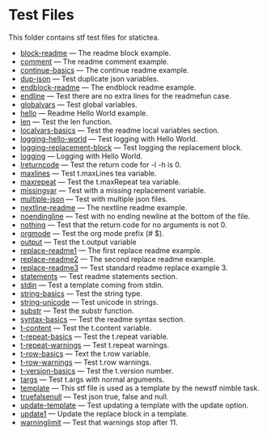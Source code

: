 # Test Files

This folder contains stf test files for statictea.

* [block-readme](../testfiles/block-readme.stf.md) &mdash; The readme block example.
* [comment](../testfiles/comment.stf.md) &mdash; The readme comment example.
* [continue-basics](../testfiles/continue-basics.stf.md) &mdash; The continue readme example.
* [dup-json](../testfiles/dup-json.stf.md) &mdash; Test duplicate json variables.
* [endblock-readme](../testfiles/endblock-readme.stf.md) &mdash; The endblock readme example.
* [endline](../testfiles/endline.stf.md) &mdash; Test there are no extra lines for the readmefun case.
* [globalvars](../testfiles/globalvars.stf.md) &mdash; Test global variables.
* [hello](../testfiles/hello.stf.md) &mdash; Readme Hello World example.
* [len](../testfiles/len.stf.md) &mdash; Test the len function.
* [localvars-basics](../testfiles/localvars-basics.stf.md) &mdash; Test the readme local variables section.
* [logging-hello-world](../testfiles/logging-hello-world.stf.md) &mdash; Test logging with Hello World.
* [logging-replacement-block](../testfiles/logging-replacement-block.stf.md) &mdash; Test logging the replacement block.
* [logging](../testfiles/logging.stf.md) &mdash; Logging with Hello World.
* [lreturncode](../testfiles/lreturncode.stf.md) &mdash; Test the return code for -l -h is 0.
* [maxlines](../testfiles/maxlines.stf.md) &mdash; Test t.maxLines tea variable.
* [maxrepeat](../testfiles/maxrepeat.stf.md) &mdash; Test the t.maxRepeat tea variable.
* [missingvar](../testfiles/missingvar.stf.md) &mdash; Test with a missing replacement variable.
* [multiple-json](../testfiles/multiple-json.stf.md) &mdash; Test with multiple json files.
* [nextline-readme](../testfiles/nextline-readme.stf.md) &mdash; The nextline readme example.
* [noendingline](../testfiles/noendingline.stf.md) &mdash; Test with no ending newline at the bottom of the file.
* [nothing](../testfiles/nothing.stf.md) &mdash; Test that the return code for no arguments is not 0.
* [orgmode](../testfiles/orgmode.stf.md) &mdash; Test the org mode prefix (# $).
* [output](../testfiles/output.stf.md) &mdash; Test the t.output variable
* [replace-readme1](../testfiles/replace-readme1.stf.md) &mdash; The first replace readme example.
* [replace-readme2](../testfiles/replace-readme2.stf.md) &mdash; The second replace readme example.
* [replace-readme3](../testfiles/replace-readme3.stf.md) &mdash; Test standard readme replace example 3.
* [statements](../testfiles/statements.stf.md) &mdash; Test readme statements section.
* [stdin](../testfiles/stdin.stf.md) &mdash; Test a template coming from stdin.
* [string-basics](../testfiles/string-basics.stf.md) &mdash; Test the string type.
* [string-unicode](../testfiles/string-unicode.stf.md) &mdash; Test unicode in strings.
* [substr](../testfiles/substr.stf.md) &mdash; Test the substr function.
* [syntax-basics](../testfiles/syntax-basics.stf.md) &mdash; Test the readme syntax section.
* [t-content](../testfiles/t-content.stf.md) &mdash; Test the t.content variable.
* [t-repeat-basics](../testfiles/t-repeat-basics.stf.md) &mdash; Test the t.repeat variable.
* [t-repeat-warnings](../testfiles/t-repeat-warnings.stf.md) &mdash; Test t.repeat warnings.
* [t-row-basics](../testfiles/t-row-basics.stf.md) &mdash; Text the t.row variable.
* [t-row-warnings](../testfiles/t-row-warnings.stf.md) &mdash; Test t.row warnings.
* [t-version-basics](../testfiles/t-version-basics.stf.md) &mdash; Test the t.version number.
* [targs](../testfiles/targs.stf.md) &mdash; Test t.args with normal arguments.
* [template](../testfiles/template.stf.md) &mdash; This stf file is used as a template by the newstf nimble task.
* [truefalsenull](../testfiles/truefalsenull.stf.md) &mdash; Test json true, false and null.
* [update-template](../testfiles/update-template.stf.md) &mdash; Test updating a template with the update option.
* [update1](../testfiles/update1.stf.md) &mdash; Update the replace block in a template.
* [warninglimit](../testfiles/warninglimit.stf.md) &mdash; Test that warnings stop after 11.

